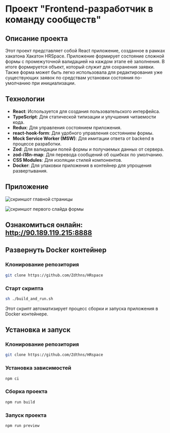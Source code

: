 # Проект "Frontend-разработчик в команду сообществ"

## Описание проекта

Этот проект представляет собой React приложение, созданное в рамках хакатона Хакатон HRSpace. Приложение формирует состояние сложной формы с промежуточной валидацией на каждом этапе её заполнения. В итоге формируется объект, который служит для сохранения заявки. Также форма может быть легко использовала для редактирования уже существующих заявок по средствам установки состояния по-умолчанию при инициализации.

## Технологии

- **React**: Используется для создания пользовательского интерфейса.
- **TypeScript**: Для статической типизации и улучшения читаемости кода.
- **Redux**: Для управления состоянием приложения.
- **react-hook-form**: Для удобного управления состоянием формы.
- **Mock Service Worker (MSW)**: Для имитации ответа от backend в процессе разработки.
- **Zod**: Для валидации полей формы и получаемых данных от сервера.
- **zod-i18n-map**: Для перевода сообщений об ошибках по умолчанию.
- **CSS Modules**: Для изоляции стилей компонентов.
- **Docker**: Для упаковки приложения в контейнер для упрощения развертывания.

## Приложение

![скриншот главной страницы](https://sun9-65.userapi.com/impg/e-RJ8AckMIRZfEhcgNDwgQ1Y5QUTg23v7LlmlA/qr6BQdYCSGg.jpg?size=1706x912&quality=96&sign=6763318dc309bc7ab4e0beff3174d6e9&type=album)

![cкриншот первого слайда формы](https://sun62-2.userapi.com/impg/JAVnl60hGUaX25qQ8Lso13TVXuHylvAHsp8l2Q/BQ5231ahHC0.jpg?size=1707x774&quality=96&sign=9fa9d702bf281bc16a1a732549a78dbc&type=album)

## Ознакомиться онлайн: http://90.189.119.215:8888

## Развернуть Docker контейнер

### Клонирование репозитория

```bash
git clone https://github.com/Zdthns/HRspace
```

### Старт скрипта

```bash
sh ./build_and_run.sh
```

Этот скрипт автоматизирует процесс сборки и запуска приложения в Docker контейнере.

## Установка и запуск

### Клонирование репозитория

```bash
git clone https://github.com/Zdthns/HRspace
```

### Установка зависимостей

```bash
npm ci
```

### Сборка проекта

```bash
npm run build
```

### Запуск проекта

```bash
npm run preview
```
